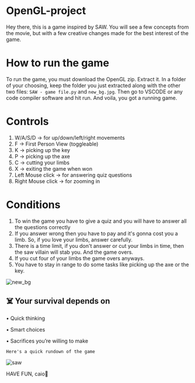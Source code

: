 # OpenGL-project
Hey there, this is a game inspired by SAW. You will see a few concepts from the movie, but with a few creative changes made for the best interest of the game. 

# How to run the game

To run the game, you must download the OpenGL zip. Extract it. In a folder of your choosing, keep the folder you just extracted along with the other two files: `SAW - game file.py` and `new_bg.jpg`. Then go to VSCODE or any code compiler software and hit run. And voila, you got a running game.


# Controls

1. W/A/S/D  ->  for up/down/left/right movements
2. F  ->  First Person View (toggleable)
3. K  ->  picking up the key
4. P  ->  picking up the axe
5. C  ->  cutting your limbs
6. X  ->  exiting the game when won
7. Left Mouse click  ->  for answering quiz questions
8. Right Mouse click  ->  for zooming in

# Conditions

1. To win the game you have to give a quiz and you will have to answer all the questions correctly
2. If you answer wrong then you have to pay and it's gonna cost you a limb. So, if you love your limbs, answer carefully.
3. There is a time limit, if you don't answer or cut your limbs in time, then the saw villain will stab you. And the game overs.
4. If you cut four of your limbs the game overs anyways.
5. You have to stay in range to do some tasks like picking up the axe or the key.


![new_bg](https://github.com/user-attachments/assets/19d4a938-488d-4ccc-931a-e80e48bbf9ba)




## ☠️ Your survival depends on

  •   Quick thinking
  
  •   Smart choices
  
  •   Sacrifices you’re willing to make



`Here's a quick rundown of the game`



![saw](https://github.com/user-attachments/assets/736e6f1f-fb0e-46cf-bb37-79f53a8b6966)


HAVE FUN, caio👋
